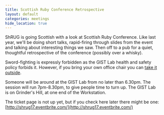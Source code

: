 ```yaml
---
title: Scottish Ruby Conference Retrospective
layout: default
categories: meetings
hide_location: true
---
```


ShRUG is going Scottish with a look at Scottish Ruby Conference. Like last year, we'll be doing short talks, rapid-firing through slides from the event and talking about interesting things we saw. Then off to a pub for a quiet, thoughtful retrospective of the conference (possibly over a whisky).

Sword-fighting is expressly forbidden as the GIST Lab health and safety policy forbids it. However, if you bring your own office chair you can [take it outside](http://xkcd.com/303/).

Someone will be around at the GIST Lab from no later than 6.30pm. The session will run 7pm-8.30pm, to give people time to turn up. The GIST Lab is on Grinder's Hill, at one end of the Workstation.

The ticket page is not up yet, but if you check here later there might be one: [http://shrug17.eventbrite.com/](http://shrug17.eventbrite.com/)
